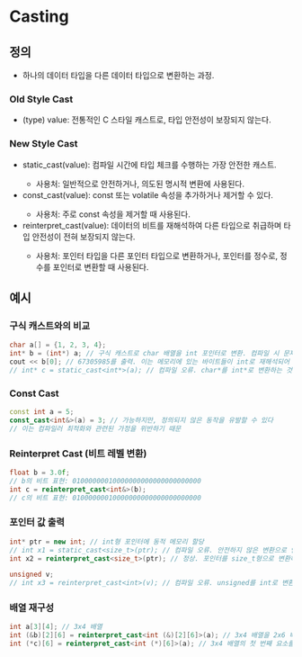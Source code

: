 # Casting

## 정의
- 하나의 데이터 타입을 다른 데이터 타입으로 변환하는 과정.

### Old Style Cast
- (type) value: 전통적인 C 스타일 캐스트로, 타입 안전성이 보장되지 않는다.

### New Style Cast
- static_cast<type>(value): 컴파일 시간에 타입 체크를 수행하는 가장 안전한 캐스트. 
    - 사용처: 일반적으로 안전하거나, 의도된 명시적 변환에 사용된다.
- const_cast<type>(value): const 또는 volatile 속성을 추가하거나 제거할 수 있다. 
    - 사용처: 주로 const 속성을 제거할 때 사용된다.
- reinterpret_cast<type>(value): 데이터의 비트를 재해석하여 다른 타입으로 취급하며 타입 안전성이 전혀 보장되지 않는다.
    - 사용처: 포인터 타입을 다른 포인터 타입으로 변환하거나, 포인터를 정수로, 정수를 포인터로 변환할 때 사용된다. 
    
## 예시

### 구식 캐스트와의 비교
```cpp
char a[] = {1, 2, 3, 4};
int* b = (int*) a; // 구식 캐스트로 char 배열을 int 포인터로 변환. 컴파일 시 문제가 없다
cout << b[0]; // 67305985를 출력. 이는 메모리에 있는 바이트들이 int로 재해석되어 출력되기 때문이며, 값 1이 아니다
// int* c = static_cast<int*>(a); // 컴파일 오류. char*를 int*로 변환하는 것은 안전하지 않다고 판단된다
```

### Const Cast
```cpp
const int a = 5;
const_cast<int&>(a) = 3; // 가능하지만, 정의되지 않은 동작을 유발할 수 있다
// 이는 컴파일러 최적화와 관련된 가정을 위반하기 때문
```

### Reinterpret Cast (비트 레벨 변환)
```cpp
float b = 3.0f;
// b의 비트 표현: 01000000010000000000000000000000
int c = reinterpret_cast<int&>(b);
// c의 비트 표현: 01000000010000000000000000000000
```

### 포인터 값 출력

```cpp
int* ptr = new int; // int형 포인터에 동적 메모리 할당
// int x1 = static_cast<size_t>(ptr); // 컴파일 오류. 안전하지 않은 변환으로 인식
int x2 = reinterpret_cast<size_t>(ptr); // 정상. 포인터를 size_t형으로 변환하면 같은 크기이므로 가능

unsigned v;
// int x3 = reinterpret_cast<int>(v); // 컴파일 오류. unsigned를 int로 변환하는 것은 유효하지 않은 변환이므로 오류를 발생시킵니다.
```

### 배열 재구성
```cpp
int a[3][4]; // 3x4 배열
int (&b)[2][6] = reinterpret_cast<int (&)[2][6]>(a); // 3x4 배열을 2x6 배열로 재구성
int (*c)[6] = reinterpret_cast<int (*)[6]>(a); // 3x4 배열의 첫 번째 요소를 시작으로 하는 6개의 요소를 가진 배열 포인터로 변환
```
